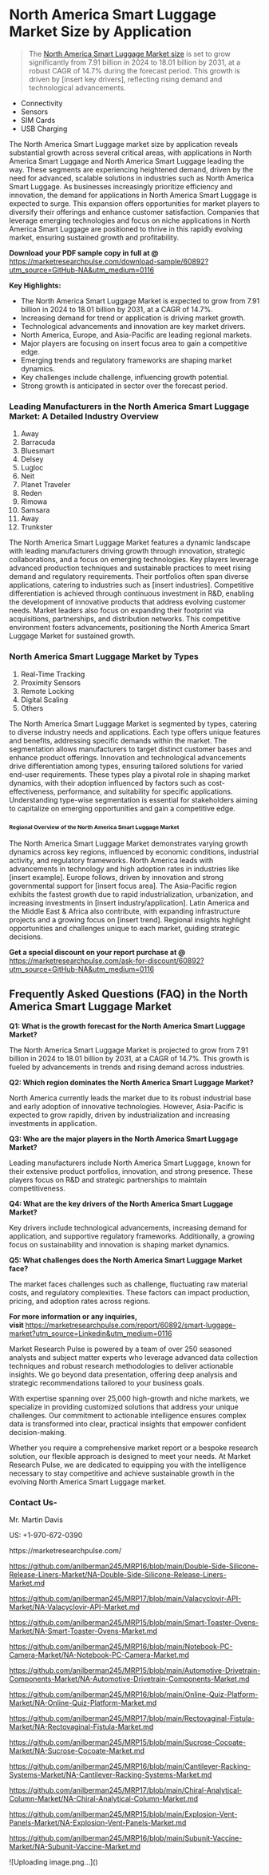 <h1>North America Smart Luggage Market&nbsp;Size by Application</h1><blockquote><p>The <a href="https://marketresearchpulse.com/download-sample/60892?utm_source=GitHub-NA&amp;utm_medium=0116">North America Smart Luggage Market size</a> is set to grow significantly from 7.91 billion in 2024 to 18.01 billion by 2031, at a robust CAGR of 14.7% during the forecast period. This growth is driven by [insert key drivers], reflecting rising demand and technological advancements.</p></blockquote><ul><li>Connectivity<li> Sensors<li> SIM Cards<li> USB Charging</li></ul><p>The North America Smart Luggage market size by application reveals substantial growth across several critical areas, with applications in North America Smart Luggage and North America Smart Luggage leading the way. These segments are experiencing heightened demand, driven by the need for advanced, scalable solutions in industries such as North America Smart Luggage. As businesses increasingly prioritize efficiency and innovation, the demand for applications in North America Smart Luggage is expected to surge. This expansion offers opportunities for market players to diversify their offerings and enhance customer satisfaction. Companies that leverage emerging technologies and focus on niche applications in North America Smart Luggage are positioned to thrive in this rapidly evolving market, ensuring sustained growth and profitability.</p><p><strong>Download your PDF sample copy in full at @ </strong><a href="https://marketresearchpulse.com/download-sample/60892?utm_source=GitHub-NA&amp;utm_medium=0116">https://marketresearchpulse.com/download-sample/60892?utm_source=GitHub-NA&amp;utm_medium=0116</a></p><p><strong>Key Highlights: </strong></p><ul><li>The North America Smart Luggage Market is expected to grow from 7.91 billion in 2024 to 18.01 billion by 2031, at a CAGR of 14.7%.</li><li>Increasing demand for trend or application is driving market growth.</li><li>Technological advancements and innovation are key market drivers.</li><li>North America, Europe, and Asia-Pacific are leading regional markets.</li><li>Major players are focusing on insert focus area to gain a competitive edge.</li><li>Emerging trends and regulatory frameworks are shaping market dynamics.</li><li>Key challenges include challenge, influencing growth potential.</li><li>Strong growth is anticipated in sector over the forecast period.</li></ul><h3>Leading Manufacturers in the North America Smart Luggage Market: A Detailed Industry Overview</h3><ol><li>Away</li><li>Barracuda</li><li>Bluesmart</li><li>Delsey</li><li>Lugloc</li><li>Neit</li><li>Planet Traveler</li><li>Reden</li><li>Rimowa</li><li>Samsara</li><li>Away</li><li>Trunkster</li></ol><div class="flex max-w-full flex-col flex-grow"><div class="min-h-8 text-message flex w-full flex-col items-end gap-2 whitespace-normal break-words [.text-message+&amp;]:mt-5" dir="auto" data-message-author-role="assistant" data-message-id="fd8432e4-4910-450d-b182-61b7bfb0a01f" data-message-model-slug="gpt-4o"><div class="flex w-full flex-col gap-1 empty:hidden first:pt-[3px]"><div class="markdown prose w-full break-words dark:prose-invert light"><p>The North America Smart Luggage Market features a dynamic landscape with leading manufacturers driving growth through innovation, strategic collaborations, and a focus on emerging technologies. Key players leverage advanced production techniques and sustainable practices to meet rising demand and regulatory requirements. Their portfolios often span diverse applications, catering to industries such as [insert industries]. Competitive differentiation is achieved through continuous investment in R&amp;D, enabling the development of innovative products that address evolving customer needs. Market leaders also focus on expanding their footprint via acquisitions, partnerships, and distribution networks. This competitive environment fosters advancements, positioning the North America Smart Luggage Market for sustained growth.</p></div></div></div></div><h3>North America Smart Luggage Market by Types</h3><ol><li>Real-Time Tracking<li> Proximity Sensors<li> Remote Locking<li> Digital Scaling<li> Others</li></ol><div class="flex max-w-full flex-col flex-grow"><div class="min-h-8 text-message flex w-full flex-col items-end gap-2 whitespace-normal break-words [.text-message+&amp;]:mt-5" dir="auto" data-message-author-role="assistant" data-message-id="084470be-0bb7-4664-bddf-5156b4f41249" data-message-model-slug="gpt-4o-mini"><div class="flex w-full flex-col gap-1 empty:hidden first:pt-[3px]"><div class="markdown prose w-full break-words dark:prose-invert light"><p>The North America Smart Luggage Market is segmented by types, catering to diverse industry needs and applications. Each type offers unique features and benefits, addressing specific demands within the market. The segmentation allows manufacturers to target distinct customer bases and enhance product offerings. Innovation and technological advancements drive differentiation among types, ensuring tailored solutions for varied end-user requirements. These types play a pivotal role in shaping market dynamics, with their adoption influenced by factors such as cost-effectiveness, performance, and suitability for specific applications. Understanding type-wise segmentation is essential for stakeholders aiming to capitalize on emerging opportunities and gain a competitive edge.</p></div></div></div></div><h3><span style="font-size: 11px;">Regional Overview of the North America Smart Luggage Market</span></h3><div class="flex max-w-full flex-col flex-grow"><div class="min-h-8 text-message flex w-full flex-col items-end gap-2 whitespace-normal break-words [.text-message+&amp;]:mt-5" dir="auto" data-message-author-role="assistant" data-message-id="e9038762-ce64-4e30-91c9-9bd413514231" data-message-model-slug="gpt-4o-mini"><div class="flex w-full flex-col gap-1 empty:hidden first:pt-[3px]"><div class="markdown prose w-full break-words dark:prose-invert light"><p>The North America Smart Luggage Market demonstrates varying growth dynamics across key regions, influenced by economic conditions, industrial activity, and regulatory frameworks. North America leads with advancements in technology and high adoption rates in industries like [insert example]. Europe follows, driven by innovation and strong governmental support for [insert focus area]. The Asia-Pacific region exhibits the fastest growth due to rapid industrialization, urbanization, and increasing investments in [insert industry/application]. Latin America and the Middle East &amp; Africa also contribute, with expanding infrastructure projects and a growing focus on [insert trend]. Regional insights highlight opportunities and challenges unique to each market, guiding strategic decisions.</p></div></div></div></div><p><strong>Get a special discount on your report purchase at @ </strong><a href="https://marketresearchpulse.com/ask-for-discount/60892?utm_source=GitHub-NA&amp;utm_medium=0116">https://marketresearchpulse.com/ask-for-discount/60892?utm_source=GitHub-NA&amp;utm_medium=0116</a></p><h2>Frequently Asked Questions (FAQ) in the North America Smart Luggage Market</h2><p><strong>Q1: What is the growth forecast for the North America Smart Luggage Market?</strong></p><p>The North America Smart Luggage Market is projected to grow from 7.91 billion in 2024 to 18.01 billion by 2031, at a CAGR of 14.7%. This growth is fueled by advancements in trends and rising demand across industries.</p><p><strong>Q2: Which region dominates the North America Smart Luggage Market?</strong></p><p>North America currently leads the market due to its robust industrial base and early adoption of innovative technologies. However, Asia-Pacific is expected to grow rapidly, driven by industrialization and increasing investments in application.</p><p><strong>Q3: Who are the major players in the North America Smart Luggage Market?</strong></p><p>Leading manufacturers include North America Smart Luggage, known for their extensive product portfolios, innovation, and strong presence. These players focus on R&amp;D and strategic partnerships to maintain competitiveness.</p><p><strong>Q4: What are the key drivers of the North America Smart Luggage Market?</strong></p><p>Key drivers include technological advancements, increasing demand for application, and supportive regulatory frameworks. Additionally, a growing focus on sustainability and innovation is shaping market dynamics.</p><p><strong>Q5: What challenges does the North America Smart Luggage Market face?</strong></p><p>The market faces challenges such as challenge, fluctuating raw material costs, and regulatory complexities. These factors can impact production, pricing, and adoption rates across regions.</p><p><strong>For more information or any inquiries, visit&nbsp;</strong><a href="https://marketresearchpulse.com/report/60892/smart-luggage-market?utm_source=Linkedin&utm_medium=0116">https://marketresearchpulse.com/report/60892/smart-luggage-market?utm_source=Linkedin&utm_medium=0116</a></p><p>Market Research Pulse is powered by a team of over 250 seasoned analysts and subject matter experts who leverage advanced data collection techniques and robust research methodologies to deliver actionable insights. We go beyond data presentation, offering deep analysis and strategic recommendations tailored to your business goals.</p><p>With expertise spanning over 25,000 high-growth and niche markets, we specialize in providing customized solutions that address your unique challenges. Our commitment to actionable intelligence ensures complex data is transformed into clear, practical insights that empower confident decision-making.</p><p>Whether you require a comprehensive market report or a bespoke research solution, our flexible approach is designed to meet your needs. At Market Research Pulse, we are dedicated to equipping you with the intelligence necessary to stay competitive and achieve sustainable growth in the evolving North America Smart Luggage market.</p><h3><strong>Contact Us-</strong></h3><p>Mr. Martin Davis</p><p>US: +1-970-672-0390</p><p>https://marketresearchpulse.com/</p><p><a href="https://github.com/anilberman245/MRP16/blob/main/Double-Side-Silicone-Release-Liners-Market/NA-Double-Side-Silicone-Release-Liners-Market.md">https://github.com/anilberman245/MRP16/blob/main/Double-Side-Silicone-Release-Liners-Market/NA-Double-Side-Silicone-Release-Liners-Market.md</a></p><p><a href="https://github.com/anilberman245/MRP17/blob/main/Valacyclovir-API-Market/NA-Valacyclovir-API-Market.md">https://github.com/anilberman245/MRP17/blob/main/Valacyclovir-API-Market/NA-Valacyclovir-API-Market.md</a></p><p><a href="https://github.com/anilberman245/MRP15/blob/main/Smart-Toaster-Ovens-Market/NA-Smart-Toaster-Ovens-Market.md">https://github.com/anilberman245/MRP15/blob/main/Smart-Toaster-Ovens-Market/NA-Smart-Toaster-Ovens-Market.md</a></p><p><a href="https://github.com/anilberman245/MRP16/blob/main/Notebook-PC-Camera-Market/NA-Notebook-PC-Camera-Market.md">https://github.com/anilberman245/MRP16/blob/main/Notebook-PC-Camera-Market/NA-Notebook-PC-Camera-Market.md</a></p><p><a href="https://github.com/anilberman245/MRP15/blob/main/Automotive-Drivetrain-Components-Market/NA-Automotive-Drivetrain-Components-Market.md">https://github.com/anilberman245/MRP15/blob/main/Automotive-Drivetrain-Components-Market/NA-Automotive-Drivetrain-Components-Market.md</a></p><p><a href="https://github.com/anilberman245/MRP16/blob/main/Online-Quiz-Platform-Market/NA-Online-Quiz-Platform-Market.md">https://github.com/anilberman245/MRP16/blob/main/Online-Quiz-Platform-Market/NA-Online-Quiz-Platform-Market.md</a></p><p><a href="https://github.com/anilberman245/MRP17/blob/main/Rectovaginal-Fistula-Market/NA-Rectovaginal-Fistula-Market.md">https://github.com/anilberman245/MRP17/blob/main/Rectovaginal-Fistula-Market/NA-Rectovaginal-Fistula-Market.md</a></p><p><a href="https://github.com/anilberman245/MRP15/blob/main/Sucrose-Cocoate-Market/NA-Sucrose-Cocoate-Market.md">https://github.com/anilberman245/MRP15/blob/main/Sucrose-Cocoate-Market/NA-Sucrose-Cocoate-Market.md</a></p><p><a href="https://github.com/anilberman245/MRP16/blob/main/Cantilever-Racking-Systems-Market/NA-Cantilever-Racking-Systems-Market.md">https://github.com/anilberman245/MRP16/blob/main/Cantilever-Racking-Systems-Market/NA-Cantilever-Racking-Systems-Market.md</a></p><p><a href="https://github.com/anilberman245/MRP17/blob/main/Chiral-Analytical-Column-Market/NA-Chiral-Analytical-Column-Market.md">https://github.com/anilberman245/MRP17/blob/main/Chiral-Analytical-Column-Market/NA-Chiral-Analytical-Column-Market.md</a></p><p><a href="https://github.com/anilberman245/MRP15/blob/main/Explosion-Vent-Panels-Market/NA-Explosion-Vent-Panels-Market.md">https://github.com/anilberman245/MRP15/blob/main/Explosion-Vent-Panels-Market/NA-Explosion-Vent-Panels-Market.md</a></p><p><a href="https://github.com/anilberman245/MRP16/blob/main/Subunit-Vaccine-Market/NA-Subunit-Vaccine-Market.md">https://github.com/anilberman245/MRP16/blob/main/Subunit-Vaccine-Market/NA-Subunit-Vaccine-Market.md</a></p>
![Uploading image.png…]()
